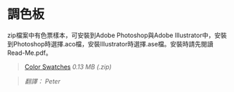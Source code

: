 

# 調色板

zip檔案中有色票樣本，可安裝到Adobe Photoshop與Adobe Illustrator中，安裝到Photoshop時選擇.aco檔，安裝Illustrator時選擇.ase檔。安裝時請先閱讀Read-Me.pdf。


> [Color Swatches](http://material-design.storage.googleapis.com/downloads/color_swatches.zip)
*0.13 MB (.zip)*


> *翻譯： Peter*
